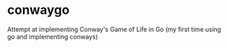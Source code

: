 # conwaygo
Attempt at implementing Conway's Game of Life in Go (my first time using go and implementing conways)

